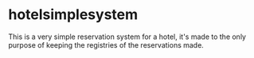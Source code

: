 # hotelsimplesystem
This is a very simple reservation system for a hotel, it's made to the only purpose of keeping the registries of the reservations made.
